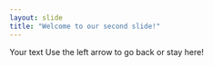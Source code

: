 ```yaml
---
layout: slide
title: "Welcome to our second slide!"
---
```

Your text
Use the left arrow to go back or stay here!
